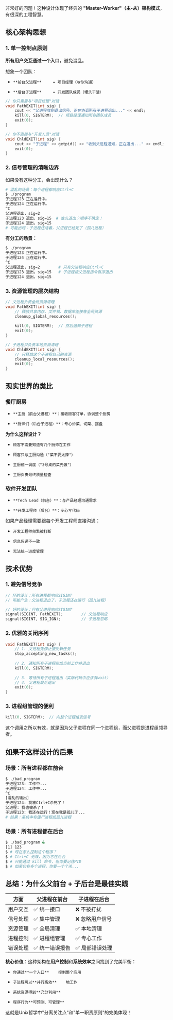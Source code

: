 非常好的问题！这种设计体现了经典的 **"Master-Worker"（主-从）架构模式**，有很深的工程智慧。

## 核心架构思想

### 1. **单一控制点原则**

**所有用户交互通过一个入口**，避免混乱。

想象一个团队：
-     **前台父进程**     = 项目经理（与你沟通）
    
-     **后台子进程**     = 开发团队成员（埋头干活）

```cpp
// 你只需要与"项目经理"对话
void FathEXIT(int sig) {
    cout << "父进程收到退出信号，正在协调所有子进程退出..." << endl;
    kill(0, SIGTERM);  // 项目经理通知所有团队成员
    exit(0);
}

// 你不直接与"开发人员"对话
void ChldEXIT(int sig) {
    cout << "子进程" << getpid() << "收到父进程通知，正在退出..." << endl;
    exit(0);
}
```

### 2. **信号管理的清晰边界**

如果没有这种分工，会出现什么？

```bash
# 混乱的场景：每个进程都响应Ctrl+C
$ ./program
子进程123 正在运行中。
子进程124 正在运行中。
^C
父进程退出，sig=2
子进程123 退出，sig=15  # 谁先退出？顺序不确定！
子进程124 退出，sig=15
# 可能出现：子进程还活着，父进程已经死了（孤儿进程）
```

**有分工的场景：**

```bash
$ ./program
子进程123 正在运行中。
子进程124 正在运行中。
^C
父进程退出，sig=2        # 只有父进程响应Ctrl+C
子进程123 退出，sig=15   # 子进程按父进程指令有序退出
子进程124 退出，sig=15
```

### 3. **资源管理的层次结构**

```cpp
// 父进程负责全局资源清理
void FathEXIT(int sig) {
    // 释放共享内存、文件锁、数据库连接等全局资源
    cleanup_global_resources();
    
    kill(0, SIGTERM);  // 然后通知子进程
    exit(0);
}

// 子进程只负责本地资源清理  
void ChldEXIT(int sig) {
    // 只释放这个子进程自己的资源
    cleanup_local_resources();
    exit(0);
}
```

## 现实世界的类比

### 餐厅厨房
-     **主厨（前台父进程）**：接收顾客订单，协调整个厨房
    
-     **厨师们（后台子进程）**：专心炒菜、切菜、摆盘

**为什么这样设计？**
-     顾客不需要知道有几个厨师在工作
    
-     顾客只与主厨沟通（"菜不要太辣"）
    
-     主厨统一调度（"3号桌的菜先做"）
    
-     主厨负责最终质量检查

### 软件开发团队
-     **Tech Lead（前台）**：与产品经理沟通需求
    
-     **开发工程师（后台）**：专心写代码

如果产品经理需要跟每个开发工程师直接沟通：
-     开发工程师频繁被打断
    
-     信息传递不一致
    
-     无法统一进度管理

## 技术优势

### 1. **避免信号竞争**

```cpp
// 坏的设计：所有进程都响应SIGINT
// 可能产生：父进程退出了，子进程还在运行（孤儿进程）

// 好的设计：只有父进程响应SIGINT
signal(SIGINT, FathEXIT);        // 父进程响应
signal(SIGINT, SIG_IGN);         // 子进程忽略
```

### 2. **优雅的关闭序列**

```cpp
void FathEXIT(int sig) {
    // 1. 父进程先停止接受新任务
    stop_accepting_new_tasks();
    
    // 2. 通知所有子进程完成当前工作并退出
    kill(0, SIGTERM);
    
    // 3. 等待所有子进程退出（实际代码中应该有wait）
    // 4. 父进程最后退出
    exit(0);
}
```

### 3. **进程组管理的便利**

```cpp
kill(0, SIGTERM);  // 向整个进程组发信号
```

这个调用之所以有效，就是因为父子进程在同一个进程组，而父进程是进程组领导者。

## 如果不这样设计的后果

### 场景：所有进程都在前台

```bash
$ ./bad_program
子进程123: 工作中...
子进程124: 工作中...
^C
[混乱的输出]
子进程124: 我被Ctrl+C杀死了！
父进程: 我也被杀了！
子进程123: 我还在运行！现在我是孤儿了...
# 结果：系统中有僵尸进程或孤儿进程
```

### 场景：所有进程都在后台

```bash
$ ./bad_program &
[1] 123
$ # 现在怎么控制这个程序？
$ # Ctrl+C 无效，因为它在后台
$ # 只能通过 kill 命令，但你要记住PID
$ # 如果它有多个进程，你要一个个杀...
```

## 总结：为什么父前台 + 子后台是最佳实践
| 方面 | 父进程在前台 | 子进程在后台 |
| --- | --- | --- |
| 用户交互 | ✅ 统一接口 | ❌ 不被打扰 |
| 信号处理 | ✅ 集中管理 | ❌ 忽略用户信号 |
| 资源管理 | ✅ 全局清理 | ✅ 本地清理 |
| 进程控制 | ✅ 进程组管理 | ✅ 专心工作 |
| 错误处理 | ✅ 统一错误报告 | ✅ 局部错误处理 |

**核心价值**：这种架构在**用户控制**和**系统效率**之间找到了完美平衡：
-     你通过**一个入口**    控制整个应用
    
-     子进程可以**并行高效**    地工作
    
-     系统资源得到**充分利⽤**
    
-     程序行为**可预测、可管理**

这就是Unix哲学中"分离关注点"和"单一职责原则"的完美体现！
